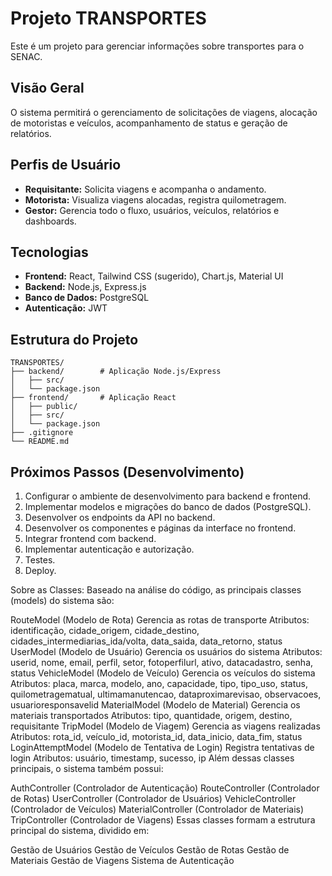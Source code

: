 # Projeto TRANSPORTES

Este é um projeto para gerenciar informações sobre transportes para o SENAC.

## Visão Geral
O sistema permitirá o gerenciamento de solicitações de viagens, alocação de motoristas e veículos, acompanhamento de status e geração de relatórios.

## Perfis de Usuário
- **Requisitante:** Solicita viagens e acompanha o andamento.
- **Motorista:** Visualiza viagens alocadas, registra quilometragem.
- **Gestor:** Gerencia todo o fluxo, usuários, veículos, relatórios e dashboards.

## Tecnologias
- **Frontend:** React, Tailwind CSS (sugerido), Chart.js, Material UI
- **Backend:** Node.js, Express.js
- **Banco de Dados:** PostgreSQL
- **Autenticação:** JWT

## Estrutura do Projeto
```
TRANSPORTES/
├── backend/        # Aplicação Node.js/Express
│   ├── src/
│   └── package.json
├── frontend/       # Aplicação React
│   ├── public/
│   ├── src/
│   └── package.json
├── .gitignore
└── README.md
```

## Próximos Passos (Desenvolvimento)
1.  Configurar o ambiente de desenvolvimento para backend e frontend.
2.  Implementar modelos e migrações do banco de dados (PostgreSQL).
3.  Desenvolver os endpoints da API no backend.
4.  Desenvolver os componentes e páginas da interface no frontend.
5.  Integrar frontend com backend.
6.  Implementar autenticação e autorização.
7.  Testes.
8.  Deploy.

Sobre as Classes: 
Baseado na análise do código, as principais classes (models) do sistema são:

RouteModel (Modelo de Rota)
Gerencia as rotas de transporte
Atributos: identificação, cidade_origem, cidade_destino, cidades_intermediarias_ida/volta, data_saida, data_retorno, status
UserModel (Modelo de Usuário)
Gerencia os usuários do sistema
Atributos: userid, nome, email, perfil, setor, fotoperfilurl, ativo, datacadastro, senha, status
VehicleModel (Modelo de Veículo)
Gerencia os veículos do sistema
Atributos: placa, marca, modelo, ano, capacidade, tipo, tipo_uso, status, quilometragematual, ultimamanutencao, dataproximarevisao, observacoes, usuarioresponsavelid
MaterialModel (Modelo de Material)
Gerencia os materiais transportados
Atributos: tipo, quantidade, origem, destino, requisitante
TripModel (Modelo de Viagem)
Gerencia as viagens realizadas
Atributos: rota_id, veículo_id, motorista_id, data_inicio, data_fim, status
LoginAttemptModel (Modelo de Tentativa de Login)
Registra tentativas de login
Atributos: usuário, timestamp, sucesso, ip
Além dessas classes principais, o sistema também possui:

AuthController (Controlador de Autenticação)
RouteController (Controlador de Rotas)
UserController (Controlador de Usuários)
VehicleController (Controlador de Veículos)
MaterialController (Controlador de Materiais)
TripController (Controlador de Viagens)
Essas classes formam a estrutura principal do sistema, dividido em:

Gestão de Usuários
Gestão de Veículos
Gestão de Rotas
Gestão de Materiais
Gestão de Viagens
Sistema de Autenticação

